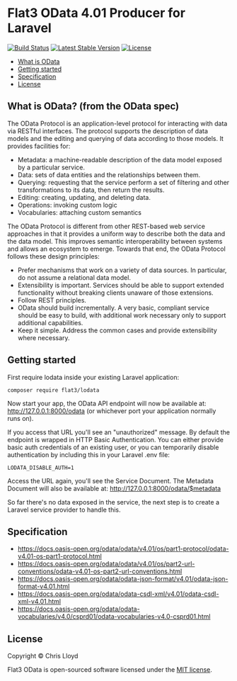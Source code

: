 # Flat3 OData 4.01 Producer for Laravel

<a href="https://github.com/flat3/lodata/actions"><img src="https://github.com/flat3/lodata/workflows/Tests/badge.svg" alt="Build Status"></a>
<a href="https://packagist.org/packages/flat3/lodata"><img src="https://img.shields.io/packagist/v/flat3/lodata" alt="Latest Stable Version"></a>
<a href="https://packagist.org/packages/flat3/lodata"><img src="https://img.shields.io/packagist/l/flat3/lodata" alt="License"></a>

<!--ts-->
   * [What is OData](#what-is-odata)
   * [Getting started](#getting-started)
   * [Specification](#specification)
   * [License](#license)
<!--te-->

## What is OData? (from the OData spec)

The OData Protocol is an application-level protocol for interacting with data via RESTful interfaces. The protocol supports the
description of data models and the editing and querying of data according to those models. It provides facilities for:

- Metadata: a machine-readable description of the data model exposed by a particular service.
- Data: sets of data entities and the relationships between them.
- Querying: requesting that the service perform a set of filtering and other transformations to its data, then return the results.
- Editing: creating, updating, and deleting data.
- Operations: invoking custom logic
- Vocabularies: attaching custom semantics

The OData Protocol is different from other REST-based web service approaches in that it provides a uniform way to describe
both the data and the data model. This improves semantic interoperability between systems and allows an ecosystem to emerge.
Towards that end, the OData Protocol follows these design principles:
- Prefer mechanisms that work on a variety of data sources. In particular, do not assume a relational data model.
- Extensibility is important. Services should be able to support extended functionality without breaking clients unaware of those extensions.
- Follow REST principles.
- OData should build incrementally. A very basic, compliant service should be easy to build, with additional work necessary only to support additional capabilities.
- Keep it simple. Address the common cases and provide extensibility where necessary.

## Getting started

First require lodata inside your existing Laravel application:

```
composer require flat3/lodata
```

Now start your app, the OData API endpoint will now be available at: http://127.0.0.1:8000/odata (or whichever port your application normally runs on).

If you access that URL you'll see an "unauthorized" message. By default the endpoint is wrapped in HTTP Basic Authentication.
You can either provide basic auth credentials of an existing user, or you can temporarily disable authentication by including this in your
Laravel .env file:

```
LODATA_DISABLE_AUTH=1
```

Access the URL again, you'll see the Service Document. The Metadata Document will also be available at: http://127.0.0.1:8000/odata/$metadata

So far there's no data exposed in the service, the next step is to create a Laravel service provider to handle this.

## Specification

* https://docs.oasis-open.org/odata/odata/v4.01/os/part1-protocol/odata-v4.01-os-part1-protocol.html
* https://docs.oasis-open.org/odata/odata/v4.01/os/part2-url-conventions/odata-v4.01-os-part2-url-conventions.html
* https://docs.oasis-open.org/odata/odata-json-format/v4.01/odata-json-format-v4.01.html
* https://docs.oasis-open.org/odata/odata-csdl-xml/v4.01/odata-csdl-xml-v4.01.html
* https://docs.oasis-open.org/odata/odata-vocabularies/v4.0/csprd01/odata-vocabularies-v4.0-csprd01.html

## License

Copyright © Chris Lloyd

Flat3 OData is open-sourced software licensed under the [MIT license](LICENSE.md).